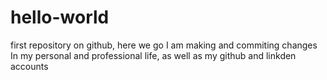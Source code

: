 # hello-world
first repository on github, here we go
I am making and commiting changes
In my personal and professional life, as well as my github and linkden accounts
